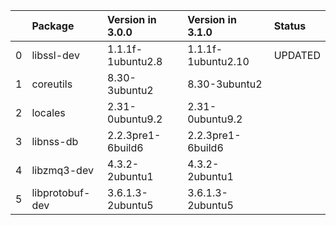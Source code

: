 <!-- markdown-link-check-disable -->

|    | Package         | Version in 3.0.0   | Version in 3.1.0   | Status   |
|---:|:----------------|:-------------------|:-------------------|:---------|
|  0 | libssl-dev      | 1.1.1f-1ubuntu2.8  | 1.1.1f-1ubuntu2.10 | UPDATED  |
|  1 | coreutils       | 8.30-3ubuntu2      | 8.30-3ubuntu2      |          |
|  2 | locales         | 2.31-0ubuntu9.2    | 2.31-0ubuntu9.2    |          |
|  3 | libnss-db       | 2.2.3pre1-6build6  | 2.2.3pre1-6build6  |          |
|  4 | libzmq3-dev     | 4.3.2-2ubuntu1     | 4.3.2-2ubuntu1     |          |
|  5 | libprotobuf-dev | 3.6.1.3-2ubuntu5   | 3.6.1.3-2ubuntu5   |          |